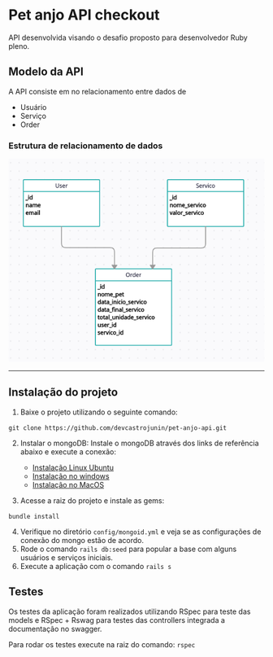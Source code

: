 # Pet anjo API checkout
API desenvolvida visando o desafio proposto para desenvolvedor Ruby pleno.

## Modelo da API 
A API consiste em no relacionamento entre dados de
- Usuário
- Serviço
- Order

### Estrutura de relacionamento de dados
![img](/images/uml.png)

---
## Instalação do projeto
1. Baixe o projeto utilizando o seguinte comando: 
```
git clone https://github.com/devcastrojunin/pet-anjo-api.git
```
2. Instalar o mongoDB: Instale o mongoDB através dos links de referência abaixo e execute a conexão:
    - [Instalação Linux Ubuntu](https://www.mongodb.com/docs/manual/tutorial/install-mongodb-on-ubuntu/) 
    - [Instalação no windows](https://www.mongodb.com/docs/manual/tutorial/install-mongodb-on-windows-unattended/) 
    - [Instalação no MacOS](https://www.mongodb.com/docs/manual/tutorial/install-mongodb-on-os-x-tarball/) 

3. Acesse a raiz do projeto e instale as gems: 
```
bundle install
```
4. Verifique no diretório `config/mongoid.yml` e veja se as configurações de conexão do mongo estão de acordo.
5. Rode o comando `rails db:seed` para popular a base com alguns usuários e serviços iniciais.
6. Execute a aplicação com o comando `rails s`

## Testes
Os testes da aplicação foram realizados utilizando RSpec para teste das models e RSpec + Rswag para testes das controllers integrada a documentação no swagger.

Para rodar os testes execute na raiz do comando: `rspec`